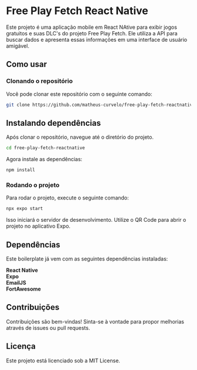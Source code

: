 # Free Play Fetch React Native
Este projeto é uma aplicação mobile em React NAtive para exibir jogos gratuitos e suas DLC's do projeto Free Play Fetch. Ele utiliza a API para buscar dados e apresenta essas informações em uma interface de usuário amigável.

## Como usar

### Clonando o repositório
Você pode clonar este repositório com o seguinte comando:

```bash
git clone https://github.com/matheus-curvelo/free-play-fetch-reactnative.git

```

## Instalando dependências
Após clonar o repositório, navegue até o diretório do projeto.

```bash
cd free-play-fetch-reactnative

```

Agora instale as dependências:

```bash
npm install

```

### Rodando o projeto
Para rodar o projeto, execute o seguinte comando:

```bash
npx expo start

```

Isso iniciará o servidor de desenvolvimento. Utilize o QR Code para abrir o projeto no aplicativo Expo.

## Dependências

Este boilerplate já vem com as seguintes dependências instaladas:

**React Native** <br/>
**Expo** <br/>
**EmailJS** <br/>
**FortAwesome**

## Contribuições
Contribuições são bem-vindas! Sinta-se à vontade para propor melhorias através de issues ou pull requests.

## Licença
Este projeto está licenciado sob a MIT License.
